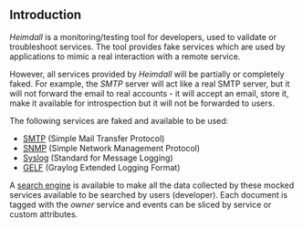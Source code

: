 ## Introduction

_Heimdall_ is a monitoring/testing tool for developers, used to validate or troubleshoot services. The tool provides fake services which are used by applications to mimic a real interaction with a remote service.

However, all services provided by _Heimdall_ will be partially or completely faked. For example, the _SMTP_ server will act like a real SMTP server, but it will not forward the email to real accounts - it will accept an email, store it, make it available for introspection but it will not be forwarded to users.

The following services are faked and available to be used:

* [SMTP](protocol/smtp) (Simple Mail Transfer Protocol)
* [SNMP](protocol/snmp) (Simple Network Management Protocol)
* [Syslog](protocol/syslog) (Standard for Message Logging)
* [GELF](protocol/gelf) (Graylog Extended Logging Format)

A [search engine](search) is available to make all the data collected by these mocked services available to be searched by users (developer). Each document is tagged with the _owner_ service and events can be sliced by service or custom attributes. 